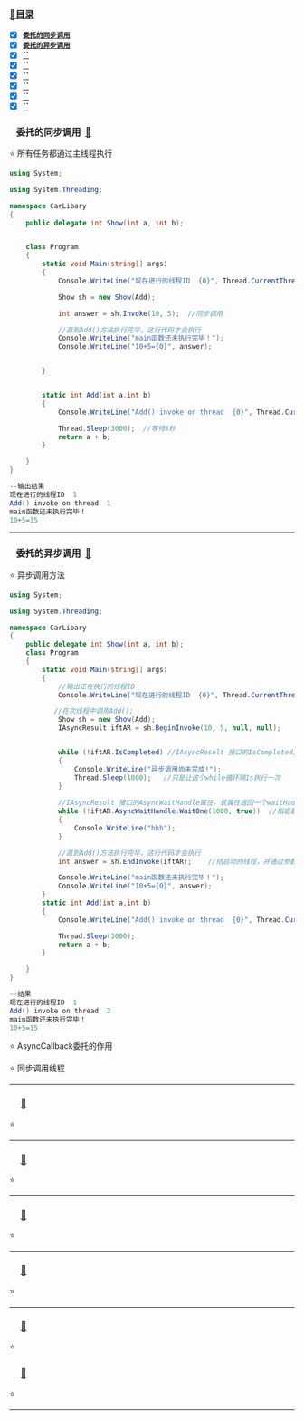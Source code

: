 ### <a  id="top" href="#top">:closed_book:目录 </a>



- [x] <a href="#01">**`委托的同步调用`**</a>
- [x] <a href="#02">**`委托的异步调用`**</a>
- [x] <a href="#03">**``**</a>
- [x] <a href="#04">**``**</a>
- [x] <a href="#05">**``**</a>
- [x] <a href="#06">**``**</a>
- [x] <a href="#07">**``**</a>
- [x] <a href="#08">**``**</a>

### &nbsp;&nbsp; <a id="01">委托的同步调用</a>&nbsp;&nbsp;<a href="#top">:blue_book:</a>

:star: 所有任务都通过主线程执行
```csharp
using System;

using System.Threading;

namespace CarLibary
{
    public delegate int Show(int a, int b);


    class Program
    {
        static void Main(string[] args)
        {
            Console.WriteLine("现在进行的线程ID  {0}", Thread.CurrentThread.ManagedThreadId);

            Show sh = new Show(Add);

            int answer = sh.Invoke(10, 5);  //同步调用

            //直到Add()方法执行完毕，这行代码才会执行
            Console.WriteLine("main函数还未执行完毕！");
            Console.WriteLine("10+5={0}", answer);


        }


        static int Add(int a,int b)
        {
            Console.WriteLine("Add() invoke on thread  {0}", Thread.CurrentThread.ManagedThreadId);

            Thread.Sleep(3000);  //等待3秒
            return a + b;
        }

    }
}
```
```csharp
--输出结果
现在进行的线程ID  1
Add() invoke on thread  1
main函数还未执行完毕！
10+5=15
```



---
### &nbsp;&nbsp; <a id="02">委托的异步调用</a>&nbsp;&nbsp;<a href="#top">:blue_book:</a>

:star: 异步调用方法
```csharp
using System;

using System.Threading;

namespace CarLibary
{
    public delegate int Show(int a, int b);
    class Program
    {
        static void Main(string[] args)
        {
            //输出正在执行的线程ID
            Console.WriteLine("现在进行的线程ID  {0}", Thread.CurrentThread.ManagedThreadId);

           //在次线程中调用Add();
            Show sh = new Show(Add);
            IAsyncResult iftAR = sh.BeginInvoke(10, 5, null, null);


            while (!iftAR.IsCompleted) //IAsyncResult 接口的IsCompleted方法
            {
                Console.WriteLine("异步调用尚未完成!");
                Thread.Sleep(1000);   //只是让这个while循环隔1s执行一次
            }
            
            //IAsyncResult 接口的AsyncWaitHandle属性，该属性返回一个waitHadle类型的实例，该实例公开了一个WaitOne()方法
            while (!iftAR.AsyncWaitHandle.WaitOne(1000, true))  //指定最长等待时间，超时则返回false
            {
                Console.WriteLine("hhh");
            }

            //直到Add()方法执行完毕，这行代码才会执行
            int answer = sh.EndInvoke(iftAR);    //结启动的线程，并通过参数接收，才能获得结果，

            Console.WriteLine("main函数还未执行完毕！");
            Console.WriteLine("10+5={0}", answer);
        }
        static int Add(int a,int b)
        {
            Console.WriteLine("Add() invoke on thread  {0}", Thread.CurrentThread.ManagedThreadId);

            Thread.Sleep(3000);
            return a + b;
        }

    }
}

```

```csharp
--结果
现在进行的线程ID  1
Add() invoke on thread  3
main函数还未执行完毕！
10+5=15
```




:star: AsyncCallback委托的作用


:star: 同步调用线程

---
### &nbsp;&nbsp; <a id="03"></a>&nbsp;&nbsp;<a href="#top">:blue_book:</a>

:star: 

---
### &nbsp;&nbsp; <a id="04"></a>&nbsp;&nbsp;<a href="#top">:blue_book:</a>

:star: 

---
### &nbsp;&nbsp; <a id="05"></a>&nbsp;&nbsp;<a href="#top">:blue_book:</a>

:star: 

---
### &nbsp;&nbsp; <a id="06"></a>&nbsp;&nbsp;<a href="#top">:blue_book:</a>

:star: 

---
### &nbsp;&nbsp; <a id="07"></a>&nbsp;&nbsp;<a href="#top">:blue_book:</a>

:star:

### &nbsp;&nbsp; <a id="08"></a>&nbsp;&nbsp;<a href="#top">:blue_book:</a>

:star:

---











